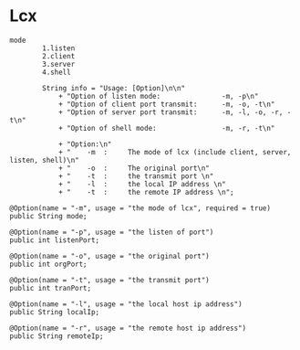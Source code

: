 # Lcx
    mode    
            1.listen 
            2.client
            3.server
            4.shell

            String info = "Usage: [Option]\n\n"
				+ "Option of listen mode:               -m, -p\n"
				+ "Option of client port transmit:      -m, -o, -t\n"
				+ "Option of server port transmit:      -m, -l, -o, -r, -t\n"
				+ "Option of shell mode:                -m, -r, -t\n"

				+ "Option:\n"
				+ "    -m  :     The mode of lcx (include client, server, listen, shell)\n"
				+ "    -o  :     The original port\n"
				+ "    -t  :     the transmit port \n"
				+ "    -l  :     the local IP address \n"
				+ "    -t  :     the remote IP address \n";

    @Option(name = "-m", usage = "the mode of lcx", required = true)
	public String mode;

	@Option(name = "-p", usage = "the listen of port")
	public int listenPort;

	@Option(name = "-o", usage = "the original port")
	public int orgPort;

	@Option(name = "-t", usage = "the transmit port")
	public int tranPort;

	@Option(name = "-l", usage = "the local host ip address")
	public String localIp;

	@Option(name = "-r", usage = "the remote host ip address")
	public String remoteIp;
